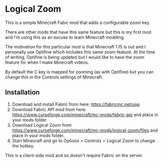 # Logical Zoom

This is a simple Minecraft Fabic mod that adds a configurable zoom key.

There are other mods that have this same feature but this is my first mod and I'm using this as an excuse to learn Minecraft modding.

The motivation for this particular mod is that Minecraft 1.15 is out and I personally use Optifine which includes this same zoom feature. At the time of writing,
Optifine is being updated but I would like to have the zoom feature for when I make Minecraft videos.

By default the C key is mapped for zooming (as with Optifine) but you can change this in the Controls settings of Minecraft.

## Installation

1. Download and install Fabric from here: https://fabricmc.net/use
2. Download Fabric API mod from here: https://www.curseforge.com/minecraft/mc-mods/fabric-api and place in your mods folder.
3. Download Logical Zoom from https://www.curseforge.com/minecraft/mc-mods/logical-zoom/files and place in your mods folder.
4. Start Minecraft and go to Options > Controls > Logical Zoom to change the hotkey.

This is a client-side mod and so doesn't require Fabric on the server.
